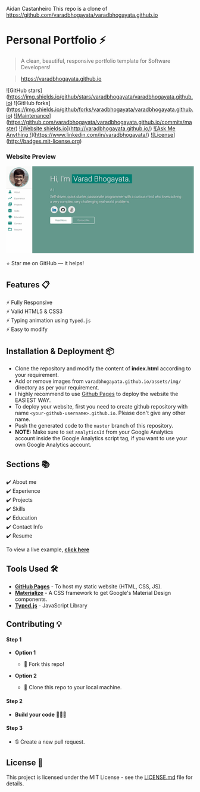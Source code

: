 Aidan Castanheiro
This repo is a clone of https://github.com/varadbhogayata/varadbhogayata.github.io

# Personal Portfolio ⚡️

> A clean, beautiful, responsive portfolio template for Software Developers!

> https://varadbhogayata.github.io

!\[GitHub stars](https://img.shields.io/github/stars/varadbhogayata/varadbhogayata.github.io)
!\[GitHub forks](https://img.shields.io/github/forks/varadbhogayata/varadbhogayata.github.io)
[!\[Maintenance](https://img.shields.io/badge/maintained-yes-green.svg)](https://github.com/varadbhogayata/varadbhogayata.github.io/commits/master)
[!\[Website shields.io](https://img.shields.io/badge/website-up-yellow)](http://varadbhogayata.github.io/)
[!\[Ask Me Anything !](https://img.shields.io/badge/ask%20me-linkedin-1abc9c.svg)](https://www.linkedin.com/in/varadbhogayata/)
[!\[License](http://img.shields.io/:license-mit-blue.svg?style=flat-square)](http://badges.mit-license.org)

### Website Preview

<p align="center"> 
  <kbd>
    <a href="https://varadbhogayata.github.io" target="\_blank"><img src="examples/preview.gif">
  </a>
  </kbd>
</p>

:star: Star me on GitHub — it helps!

## Features 📋

⚡️ Fully Responsive  
⚡️ Valid HTML5 \& CSS3  
⚡️ Typing animation using `Typed.js`  
⚡️ Easy to modify

## Installation \& Deployment 📦

* Clone the repository and modify the content of **index.html** according to your requirement.
* Add or remove images from `varadbhogayata.github.io/assets/img/` directory as per your requirement.
* I highly recommend to use [Github Pages](https://create-react-app.dev/docs/deployment/#github-pages) to deploy the website the EASIEST WAY.
* To deploy your website, first you need to create github repository with name `<your-github-username>.github.io`. Please don't give any other name.
* Push the generated code to the `master` branch of this repository.
* **NOTE:** Make sure to set `analyticsId` from your Google Analytics account inside the Google Analytics script tag, if you want to use your own Google Analytics account.

## Sections 📚

✔️ About me  
✔️ Experience  
✔️ Projects   
✔️ Skills   
✔️ Education  
✔️ Contact Info  
✔️ Resume

To view a live example, [**click here**](https://varadbhogayata.github.io/)

## Tools Used 🛠️

* [**GitHub Pages**](https://create-react-app.dev/docs/deployment/#github-pages) - To host my static website (HTML, CSS, JS).
* [**Materialize**](https://materializecss.com/) - A CSS framework to get Google's Material Design components.
* [**Typed.js**](https://mattboldt.com/demos/typed-js/) - JavaScript Library

## Contributing 💡

#### Step 1

* **Option 1**

  * 🍴 Fork this repo!

* **Option 2**

  * 👯 Clone this repo to your local machine.



#### Step 2

* **Build your code** 🔨🔨🔨

#### Step 3

* 🔃 Create a new pull request.

## License 📄

This project is licensed under the MIT License - see the [LICENSE.md](./LICENSE) file for details.

